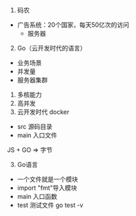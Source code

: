 1. 码农
  - 广告系统：20个国家，每天50亿次的访问
    - 服务器
2. Go（云开发时代的语言）
  - 业务场景
  - 并发量
  - 服务器集群
  1. 多核能力
  2. 高并发
  3. 云开发时代 docker

- src 源码目录
- main 入口文件


JS + GO => 字节

3. Go语言
- 一个文件就是一个模块
- import "fmt"导入模块
- main 入口函数
- test 测试文件
  go test -v
